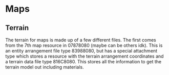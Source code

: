 # Maps

## Terrain

The terrain for maps is made up of a few different files. The first comes from the 7th map resource in 07878080 (maybe can be others idk). This is an entity arrangement file type 83988080, but has a special attachment type which stores a resource with the terrain arrangement coordinates and a terrain data file type 816C8080. This stores all the information to get the terrain model out including materials.